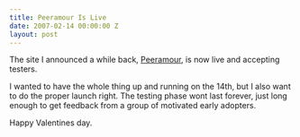 ```yaml
---
title: Peeramour Is Live
date: 2007-02-14 00:00:00 Z
layout: post
---
```


The site I announced a while back, [Peeramour](http://www.peeramour.com/), is now live and accepting testers.

I wanted to have the whole thing up and running on the 14th, but I also want to do the proper launch right. The testing phase wont last forever, just long enough to get feedback from a group of motivated early adopters.

Happy Valentines day.

